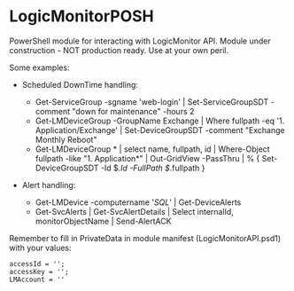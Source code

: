 # LogicMonitorPOSH
PowerShell module for interacting with LogicMonitor API.
Module under construction - NOT production ready. Use at your own peril. 

Some examples:

* Scheduled DownTime handling:

    * Get-ServiceGroup -sgname 'web-login' | Set-ServiceGroupSDT -comment "down for maintenance" -hours 2
    * Get-LMDeviceGroup -GroupName Exchange | Where fullpath -eq '1. Application/Exchange' | Set-DeviceGroupSDT -comment "Exchange Monthly Reboot"
    * Get-LMDeviceGroup * | select name, fullpath, id | Where-Object fullpath -like "1. Application*" | Out-GridView -PassThru  | % { Set-DeviceGroupSDT -Id $_.Id -FullPath $_.fullpath }

* Alert handling:

    * Get-LMDevice -computername '*SQL*' | Get-DeviceAlerts
    * Get-SvcAlerts | Get-SvcAlertDetails | Select internalId, monitorObjectName | Send-AlertACK

Remember to fill in PrivateData in module manifest (LogicMonitorAPI.psd1) with your values:

    accessId = '';
    accessKey = '';
    LMAccount = ''
